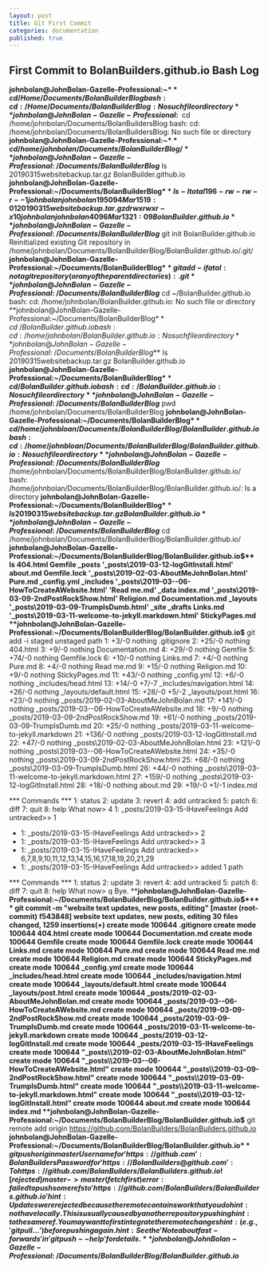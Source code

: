 ```yaml
---
layout: post
title: Git First Commit
categories: documentation
published: true
---
```


## First Commit to BolanBuilders.github.io Bash Log
**johnbolan@JohnBolan-Gazelle-Professional:~$** cd /Home/Documents/BolanBuilderBlog
bash: cd: /Home/Documents/BolanBuilderBlog: No such file or directory
**johnbolan@JohnBolan-Gazelle-Professional:~$** cd /home/johnbolan/Documents/BolanBuildersBlog
bash: cd: /home/johnbolan/Documents/BolanBuildersBlog: No such file or directory
**johnbolan@JohnBolan-Gazelle-Professional:~$** cd /home/johnbolan/Documents/BolanBuilderBlog/
**johnbolan@JohnBolan-Gazelle-Professional:~/Documents/BolanBuilderBlog$** ls
20190315websitebackup.tar.gz  BolanBuilder.github.io
**johnbolan@JohnBolan-Gazelle-Professional:~/Documents/BolanBuilderBlog$** ls -l
total 196
-rw-rw-r--  1 johnbolan johnbolan 195094 Mar 15 19:01 20190315websitebackup.tar.gz
drwxrwxr-x 10 johnbolan johnbolan   4096 Mar 13 21:09 BolanBuilder.github.io
**johnbolan@JohnBolan-Gazelle-Professional:~/Documents/BolanBuilderBlog$** git init BolanBuilder.github.io
Reinitialized existing Git repository in /home/johnbolan/Documents/BolanBuilderBlog/BolanBuilder.github.io/.git/
**johnbolan@JohnBolan-Gazelle-Professional:~/Documents/BolanBuilderBlog$** git add -i
fatal: not a git repository (or any of the parent directories): .git
**johnbolan@JohnBolan-Gazelle-Professional:~/Documents/BolanBuilderBlog$** cd ~/BolanBuilder.github.io
bash: cd: /home/johnbolan/BolanBuilder.github.io: No such file or directory
**johnbolan@JohnBolan-Gazelle-Professional:~/Documents/BolanBuilderBlog$** cd ~/BolanBuilder.github.io
bash: cd: /home/johnbolan/BolanBuilder.github.io: No such file or directory
**johnbolan@JohnBolan-Gazelle-Professional:~/Documents/BolanBuilderBlog$** ls
20190315websitebackup.tar.gz  BolanBuilder.github.io
**johnbolan@JohnBolan-Gazelle-Professional:~/Documents/BolanBuilderBlog$** cd /BolanBuilder.github.io
bash: cd: /BolanBuilder.github.io: No such file or directory
**johnbolan@JohnBolan-Gazelle-Professional:~/Documents/BolanBuilderBlog$** pwd
/home/johnbolan/Documents/BolanBuilderBlog
**johnbolan@JohnBolan-Gazelle-Professional:~/Documents/BolanBuilderBlog$** cd /home/johnbloan/Documents/BolanBuilderBlog/BolanBuilder.github.io
bash: cd: /home/johnbloan/Documents/BolanBuilderBlog/BolanBuilder.github.io: No such file or directory
**johnbolan@JohnBolan-Gazelle-Professional:~/Documents/BolanBuilderBlog$** /home/johnbolan/Documents/BolanBuilderBlog/BolanBuilder.github.io/
bash: /home/johnbolan/Documents/BolanBuilderBlog/BolanBuilder.github.io/: Is a directory
**johnbolan@JohnBolan-Gazelle-Professional:~/Documents/BolanBuilderBlog$** ls
20190315websitebackup.tar.gz  BolanBuilder.github.io
**johnbolan@JohnBolan-Gazelle-Professional:~/Documents/BolanBuilderBlog$** cd /home/johnbolan/Documents/BolanBuilderBlog/BolanBuilder.github.io/
**johnbolan@JohnBolan-Gazelle-Professional:~/Documents/BolanBuilderBlog/BolanBuilder.github.io$** ls
 404.html           Gemfile        _posts                                              '_posts\2019-03-12-logGitInstall.html'
 about.md           Gemfile.lock  '_posts\2019-02-03-AboutMeJohnBolan.html'             Pure.md
 _config.yml        _includes     '_posts\2019-03--06-HowToCreateAWebsite.html'        'Read me.md'
 _data              index.md      '_posts\2019-03-09-2ndPostRockShow.html'              Religion.md
 Documentation.md   _layouts      '_posts\2019-03-09-TrumpIsDumb.html'                  _site
 _drafts            Links.md      '_posts\2019-03-11-welcome-to-jekyll.markdown.html'   StickyPages.md
**johnbolan@JohnBolan-Gazelle-Professional:~/Documents/BolanBuilderBlog/BolanBuilder.github.io$** git add -i
           staged     unstaged path
  1:        +3/-0      nothing .gitignore
  2:       +25/-0      nothing 404.html
  3:        +9/-0      nothing Documentation.md
  4:       +29/-0      nothing Gemfile
  5:       +74/-0      nothing Gemfile.lock
  6:       +10/-0      nothing Links.md
  7:        +4/-0      nothing Pure.md
  8:        +4/-0      nothing Read me.md
  9:       +15/-0      nothing Religion.md
 10:        +9/-0      nothing StickyPages.md
 11:       +43/-0      nothing _config.yml
 12:        +6/-0      nothing _includes/head.html
 13:       +14/-0        +7/-7 _includes/navigation.html
 14:       +26/-0      nothing _layouts/default.html
 15:       +28/-0        +5/-2 _layouts/post.html
 16:       +23/-0      nothing _posts/2019-02-03-AboutMeJohnBolan.md
 17:      +141/-0      nothing _posts/2019-03--06-HowToCreateAWebsite.md
 18:        +9/-0      nothing _posts/2019-03-09-2ndPostRockShow.md
 19:       +61/-0      nothing _posts/2019-03-09-TrumpIsDumb.md
 20:       +25/-0      nothing _posts/2019-03-11-welcome-to-jekyll.markdown
 21:      +136/-0      nothing _posts/2019-03-12-logGitInstall.md
 22:       +47/-0      nothing _posts\2019-02-03-AboutMeJohnBolan.html
 23:      +121/-0      nothing _posts\2019-03--06-HowToCreateAWebsite.html
 24:       +35/-0      nothing _posts\2019-03-09-2ndPostRockShow.html
 25:       +68/-0      nothing _posts\2019-03-09-TrumpIsDumb.html
 26:       +44/-0      nothing _posts\2019-03-11-welcome-to-jekyll.markdown.html
 27:      +159/-0      nothing _posts\2019-03-12-logGitInstall.html
 28:       +18/-0      nothing about.md
 29:       +19/-0        +1/-1 index.md

*** Commands ***
  1: status       2: update       3: revert       4: add untracked
  5: patch        6: diff         7: quit         8: help
What now> 4
  1: _posts/2019-03-15-IHaveFeelings
Add untracked>> 1
* 1: _posts/2019-03-15-IHaveFeelings
Add untracked>> 2
* 1: _posts/2019-03-15-IHaveFeelings
Add untracked>> 3
* 1: _posts/2019-03-15-IHaveFeelings
Add untracked>> 6,7,8,9,10,11,12,13,14,15,16,17,18,19,20,21,29
* 1: _posts/2019-03-15-IHaveFeelings
Add untracked>>
added 1 path

*** Commands ***
  1: status       2: update       3: revert       4: add untracked
  5: patch        6: diff         7: quit         8: help
What now> q
Bye.
****johnbolan@JohnBolan-Gazelle-Professional:~/Documents/BolanBuilderBlog/BolanBuilder.github.io$**** git commit -m "website text updates, new posts, editing"
[master (root-commit) f543848] website text updates, new posts, editing
 30 files changed, 1259 insertions(+)
 create mode 100644 .gitignore
 create mode 100644 404.html
 create mode 100644 Documentation.md
 create mode 100644 Gemfile
 create mode 100644 Gemfile.lock
 create mode 100644 Links.md
 create mode 100644 Pure.md
 create mode 100644 Read me.md
 create mode 100644 Religion.md
 create mode 100644 StickyPages.md
 create mode 100644 _config.yml
 create mode 100644 _includes/head.html
 create mode 100644 _includes/navigation.html
 create mode 100644 _layouts/default.html
 create mode 100644 _layouts/post.html
 create mode 100644 _posts/2019-02-03-AboutMeJohnBolan.md
 create mode 100644 _posts/2019-03--06-HowToCreateAWebsite.md
 create mode 100644 _posts/2019-03-09-2ndPostRockShow.md
 create mode 100644 _posts/2019-03-09-TrumpIsDumb.md
 create mode 100644 _posts/2019-03-11-welcome-to-jekyll.markdown
 create mode 100644 _posts/2019-03-12-logGitInstall.md
 create mode 100644 _posts/2019-03-15-IHaveFeelings
 create mode 100644 "_posts\\2019-02-03-AboutMeJohnBolan.html"
 create mode 100644 "_posts\\2019-03--06-HowToCreateAWebsite.html"
 create mode 100644 "_posts\\2019-03-09-2ndPostRockShow.html"
 create mode 100644 "_posts\\2019-03-09-TrumpIsDumb.html"
 create mode 100644 "_posts\\2019-03-11-welcome-to-jekyll.markdown.html"
 create mode 100644 "_posts\\2019-03-12-logGitInstall.html"
 create mode 100644 about.md
 create mode 100644 index.md
**johnbolan@JohnBolan-Gazelle-Professional:~/Documents/BolanBuilderBlog/BolanBuilder.github.io$** git remote add origin https://github.com/BolanBuilders/BolanBuilders.github.io
**johnbolan@JohnBolan-Gazelle-Professional:~/Documents/BolanBuilderBlog/BolanBuilder.github.io$** git push origin master
Username for 'https://github.com': BolanBuilders
Password for 'https://BolanBuilders@github.com':
To https://github.com/BolanBuilders/BolanBuilders.github.io
 ! [rejected]        master -> master (fetch first)
error: failed to push some refs to 'https://github.com/BolanBuilders/BolanBuilders.github.io'
hint: Updates were rejected because the remote contains work that you do
hint: not have locally. This is usually caused by another repository pushing
hint: to the same ref. You may want to first integrate the remote changes
hint: (e.g., 'git pull ...') before pushing again.
hint: See the 'Note about fast-forwards' in 'git push --help' for details.
**johnbolan@JohnBolan-Gazelle-Professional:~/Documents/BolanBuilderBlog/BolanBuilder.github.io$**
